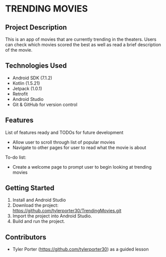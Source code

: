 # TRENDING MOVIES

## Project Description
This is an app of movies that are currently trending in the theaters. Users can check which movies scored the best as well as read a brief description of the movie.

## Technologies Used
* Android SDK (7.1.2)
* Kotlin (1.5.21)
* Jetpack (1.0.1)
* Retrofit
* Android Studio 
* Git & GitHub for version control 

## Features
List of features ready and TODOs for future development
* Allow user to scroll through list of popular movies
* Navigate to other pages for user to read what the movie is about

To-do list:
* Create a welcome page to prompt user to begin looking at trending movies

## Getting Started
1. Install and Android Studio
2. Download the project: https://github.com/tylerporter30/TrendingMovies.git
3. Import the project into Android Studio.
4. Build and run the project.

## Contributors
* Tyler Porter (https://github.com/tylerporter30) as a guided lesson 
